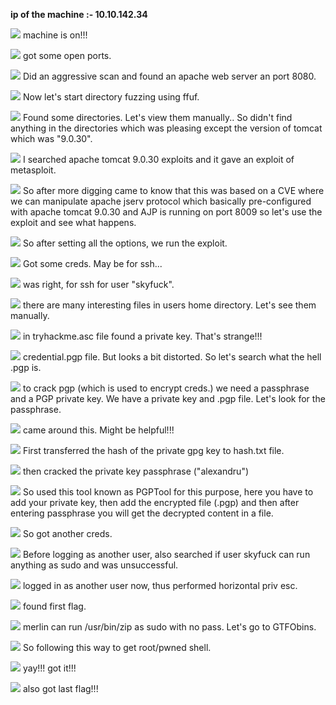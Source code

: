**ip of the machine :- 10.10.142.34**

![](attachment/d8b361e299fb5630806134cf6f45d958.png)
machine is on!!!

![](attachment/375263cd7082512398789bc2d0a2b8bd.png)
got some open ports.

![](attachment/999598ace394cc32c39ad3498d93c30d.png)
Did an aggressive scan and found an apache web server an port 8080.

![](attachment/b67fb076214adea2635a093e89245bdc.png)
Now let's start directory fuzzing using ffuf.

![](attachment/a8971732a91ff83e1ab6797aafefe323.png)
Found some directories. Let's view them manually.. So didn't find anything in the directories which was pleasing except the version of tomcat which was "9.0.30".

![](attachment/5c98ea8c5b66d726a9c61873ecc794ea.png)
I searched apache tomcat 9.0.30 exploits and it gave an exploit of metasploit.

![](attachment/2e44b3ac36264b7e59d9e8c7dcd564cb.png)
So after more digging came to know that this was based on a CVE where we can manipulate apache jserv protocol which basically pre-configured with apache tomcat 9.0.30 and AJP is running on port 8009 so let's use the exploit and see what happens.

![](attachment/62cee5db2af504c40275b8355e748e8e.png)
So after setting all the options, we run the exploit.

![](attachment/62d96a7a81ece6074a4a328b2fc17a73.png)
Got some creds. May be for ssh...

![](attachment/948f5d4c9a2ff063af669e5b7cfa1beb.png)
was right, for ssh for user "skyfuck".

![](attachment/9137fbcfb7b3cca10b8b7078bf5f2c5b.png)
there are many interesting files in users home directory. Let's see them manually.

![](attachment/fa1fb1e42290c735f4c6aa5fffab49ed.png)
in tryhackme.asc file found a private key. That's strange!!!

![](attachment/4c7ea0af2da7bf722a0f5c32982d928a.png)
credential.pgp file. But looks a bit distorted. So let's search what the hell .pgp is.

![](attachment/55d8982d693305d6f5051f149c83c56a.png)
to crack pgp (which is used to encrypt creds.) we need a passphrase and a PGP private key. We have a private key and .pgp file. Let's look for the passphrase.

![](attachment/c9fdbe23274a18f603ae0a8e10bf8037.png)
came around this. Might be helpful!!!

![](attachment/c5d63d6b9d20122a5332bdfdb9f31cb9.png)
First transferred the hash of the private gpg key to hash.txt file.

![](attachment/f590504b73d42e59757df771250bcc40.png)
then cracked the private key passphrase ("alexandru")

![](attachment/780f65624cb235dacadd0f17f36573b3.png)
So used this tool known as PGPTool for this purpose, here you have to add your private key, then add the encrypted file (.pgp) and then after entering passphrase you will get the decrypted content in a file.

![](attachment/69b98fd81c35ab193a164aca21699a06.png)
So got another creds.

![](attachment/fdc98e43f324327a834e5fc6a272fb4d.png)
Before logging as another user, also searched if user skyfuck can run anything as sudo and was unsuccessful.

![](attachment/5a0532da6c6c869082e4d1bbddc067ad.png)
logged in as another user now, thus performed horizontal priv esc.

![](attachment/d5f20916e985db44fde96ae62a22e5a8.png)
found first flag.

![](attachment/7c356ff67f7792e75be774f3a13e0ef0.png)
merlin can run /usr/bin/zip as sudo with no pass. Let's go to GTFObins.

![](attachment/262b370af15e4c41cc8dedfa00bdd41e.png)
So following this way to get root/pwned shell.

![](attachment/9b905a3714137f62603601e1302bbe6b.png)
yay!!! got it!!!

![](attachment/fd1a472658ae51b313cc831e8e5fb3f1.png)
also got last flag!!!
